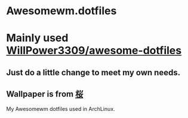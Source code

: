 # Awesomewm.dotfiles
# Mainly used [WillPower3309/awesome-dotfiles](https://github.com/WillPower3309/awesome-dotfiles)
## Just do a little change to meet my own needs.
## Wallpaper is from [桜](https://www.pixiv.net/en/artworks/80518034)


My Awesomewm dotfiles used in ArchLinux.
